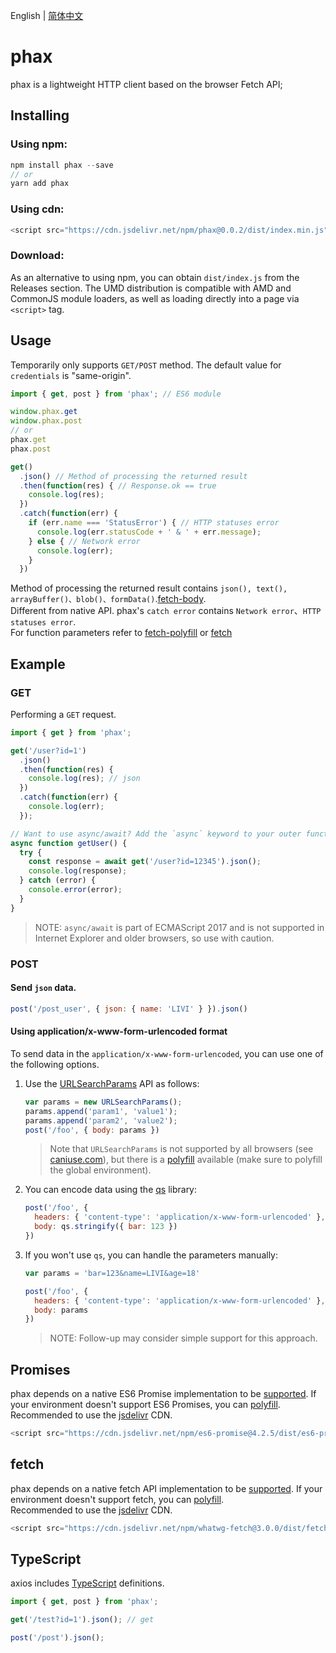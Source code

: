 English | [简体中文](ww.baidu.com "简体中文")
# phax
phax is a lightweight HTTP client based on the browser Fetch API;
## Installing
### Using npm:
```javascript
npm install phax --save
// or
yarn add phax
```
### Using cdn:
```javascript
<script src="https://cdn.jsdelivr.net/npm/phax@0.0.2/dist/index.min.js"></script>
```
### Download:
As an alternative to using npm, you can obtain `dist/index.js` from the Releases section. The UMD distribution is compatible with AMD and CommonJS module loaders, as well as loading directly into a page via `<script>` tag.
## Usage
Temporarily only supports `GET/POST` method. The default value for `credentials` is "same-origin".
```javascript
import { get, post } from 'phax'; // ES6 module

window.phax.get
window.phax.post
// or
phax.get
phax.post

get()
  .json() // Method of processing the returned result
  .then(function(res) { // Response.ok == true
    console.log(res);
  })
  .catch(function(err) {
    if (err.name === 'StatusError') { // HTTP statuses error
      console.log(err.statusCode + ' & ' + err.message);
    } else { // Network error
      console.log(err);
    }
  })
```
Method of processing the returned result contains `json(), text(), arrayBuffer()、blob()、formData()`.[fetch-body](https://developer.mozilla.org/en-US/docs/Web/API/Fetch_API/Using_Fetch#Body 'fetch-body').<br>
Different from native API. phax's `catch error` contains `Network error`、`HTTP statuses error`.<br>
For function parameters refer to [fetch-polyfill](https://github.com/github/fetch "fetch-polyfill") or [fetch](https://developer.mozilla.org/en-US/docs/Web/API/Fetch_API "fetch")
## Example
### GET
Performing a `GET` request.
```javascript
import { get } from 'phax';

get('/user?id=1')
  .json()
  .then(function(res) {
    console.log(res); // json
  })
  .catch(function(err) {
    console.log(err);
  });

// Want to use async/await? Add the `async` keyword to your outer function/method.
async function getUser() {
  try {
    const response = await get('/user?id=12345').json();
    console.log(response);
  } catch (error) {
    console.error(error);
  }
}
```
> NOTE: `async/await` is part of ECMAScript 2017 and is not supported in Internet Explorer and older browsers, so use with caution.
### POST
#### Send `json` data.
```javascript
post('/post_user', { json: { name: 'LIVI' } }).json()
```
#### Using application/x-www-form-urlencoded format
 To send data in the `application/x-www-form-urlencoded`, you can use one of the following options.
 1. Use the [URLSearchParams](https://developer.mozilla.org/en-US/docs/Web/API/URLSearchParams "URLSearchParams") API as follows:
     ```javascript
     var params = new URLSearchParams();
     params.append('param1', 'value1');
     params.append('param2', 'value2');
     post('/foo', { body: params })
     ```
     > Note that `URLSearchParams` is not supported by all browsers (see [caniuse.com](https://caniuse.com/#feat=urlsearchparams "can i use URLSearchParams")), but there is a [polyfill](https://github.com/WebReflection/url-search-params "URLSearchParams polyfill") available (make sure to polyfill the global environment).
 2. You can encode data using the [qs](https://github.com/ljharb/qs "qs") library:
    ```javascript
    post('/foo', {
      headers: { 'content-type': 'application/x-www-form-urlencoded' },
      body: qs.stringify({ bar: 123 })
    })
    ```
 3. If you won't use `qs`, you can handle the parameters manually:
    ```javascript
    var params = 'bar=123&name=LIVI&age=18'

    post('/foo', {
      headers: { 'content-type': 'application/x-www-form-urlencoded' },
      body: params
    })
    ```
    > NOTE: Follow-up may consider simple support for this approach.
## Promises
phax depends on a native ES6 Promise implementation to be [supported](https://caniuse.com/promises "promises-supported"). If your environment doesn't support ES6 Promises, you can [polyfill](https://github.com/stefanpenner/es6-promise "es6-promise").<br/>
Recommended to use the [jsdelivr](https://www.jsdelivr.com "jsdelivr") CDN.
```javascript
<script src="https://cdn.jsdelivr.net/npm/es6-promise@4.2.5/dist/es6-promise.auto.min.js"></script>
```
## fetch
phax depends on a native fetch API implementation to be [supported](https://caniuse.com/fetch "fetch-supported"). If your environment doesn't support fetch, you can [polyfill](https://github.com/github/fetch "fetch-polyfill").<br/>
Recommended to use the [jsdelivr](https://www.jsdelivr.com "jsdelivr") CDN.
```javascript
<script src="https://cdn.jsdelivr.net/npm/whatwg-fetch@3.0.0/dist/fetch.umd.min.js"></script>
```
## TypeScript
axios includes [TypeScript](https://www.typescriptlang.org/ "TypeScript") definitions.
```javascript
import { get, post } from 'phax';

get('/test?id=1').json(); // get

post('/post').json();
```
